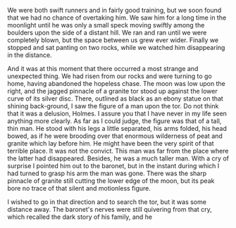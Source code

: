 We were both swift runners and in fairly good training, but we soon
found that we had no chance of overtaking him. We saw him for a long
time in the moonlight until he was only a small speck moving swiftly
among the boulders upon the side of a distant hill. We ran and ran until
we were completely blown, but the space between us grew ever wider.
Finally we stopped and sat panting on two rocks, while we watched him
disappearing in the distance.

And it was at this moment that there occurred a most strange and
unexpected thing. We had risen from our rocks and were turning to go
home, having abandoned the hopeless chase. The moon was low upon the
right, and the jagged pinnacle of a granite tor stood up against the
lower curve of its silver disc. There, outlined as black as an ebony
statue on that shining back-ground, I saw the figure of a man upon the
tor. Do not think that it was a delusion, Holmes. I assure you that I
have never in my life seen anything more clearly. As far as I could
judge, the figure was that of a tall, thin man. He stood with his legs a
little separated, his arms folded, his head bowed, as if he were
brooding over that enormous wilderness of peat and granite which lay
before him. He might have been the very spirit of that terrible place.
It was not the convict. This man was far from the place where the latter
had disappeared. Besides, he was a much taller man. With a cry of
surprise I pointed him out to the baronet, but in the instant during
which I had turned to grasp his arm the man was gone. There was the
sharp pinnacle of granite still cutting the lower edge of the moon, but
its peak bore no trace of that silent and motionless figure.

I wished to go in that direction and to search the tor, but it was some
distance away. The baronet's nerves were still quivering from that cry,
which recalled the dark story of his family, and he
